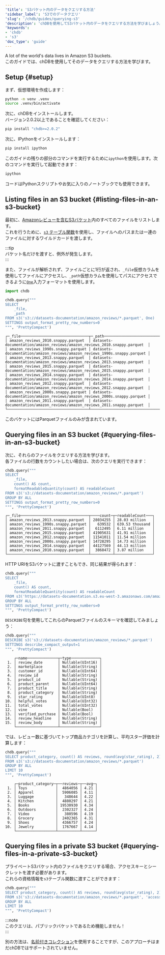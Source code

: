 ```yaml
---
'title': 'S3バケット内のデータをクエリする方法'
'sidebar_label': 'S3でのデータクエリ'
'slug': '/chdb/guides/querying-s3'
'description': 'chDBを使用してS3バケット内のデータをクエリする方法を学びましょう。'
'keywords':
- 'chdb'
- 's3'
'doc_type': 'guide'
---
```


A lot of the world's data lives in Amazon S3 buckets.  
このガイドでは、chDBを使用してそのデータをクエリする方法を学びます。

## Setup {#setup}

まず、仮想環境を作成します：

```bash
python -m venv .venv
source .venv/bin/activate
```

次に、chDBをインストールします。  
バージョン2.0.2以上であることを確認してください：

```bash
pip install "chdb>=2.0.2"
```

次に、IPythonをインストールします：

```bash
pip install ipython
```

このガイドの残りの部分のコマンドを実行するために`ipython`を使用します。次のコマンドを実行して起動できます：

```bash
ipython
```

コードはPythonスクリプトやお気に入りのノートブックでも使用できます。

## Listing files in an S3 bucket {#listing-files-in-an-s3-bucket}

最初に、[Amazonレビューを含むS3バケット](/getting-started/example-datasets/amazon-reviews)内のすべてのファイルをリストします。  
これを行うために、[`s3` テーブル関数](/sql-reference/table-functions/s3)を使用し、ファイルへのパスまたは一連のファイルに対するワイルドカードを渡します。

:::tip  
バケット名だけを渡すと、例外が発生します。  
:::

また、ファイルが解析されず、ファイルごとに1行が返され、`_file`仮想カラムを使用してファイルにアクセスし、`_path`仮想カラムを使用してパスにアクセスできるように[`One`](/interfaces/formats#data-format-one)入力フォーマットを使用します。

```python
import chdb

chdb.query("""
SELECT
    _file,
    _path
FROM s3('s3://datasets-documentation/amazon_reviews/*.parquet', One)
SETTINGS output_format_pretty_row_numbers=0
""", 'PrettyCompact')
```

```text
┌─_file───────────────────────────────┬─_path─────────────────────────────────────────────────────────────────────┐
│ amazon_reviews_2010.snappy.parquet  │ datasets-documentation/amazon_reviews/amazon_reviews_2010.snappy.parquet  │
│ amazon_reviews_1990s.snappy.parquet │ datasets-documentation/amazon_reviews/amazon_reviews_1990s.snappy.parquet │
│ amazon_reviews_2013.snappy.parquet  │ datasets-documentation/amazon_reviews/amazon_reviews_2013.snappy.parquet  │
│ amazon_reviews_2015.snappy.parquet  │ datasets-documentation/amazon_reviews/amazon_reviews_2015.snappy.parquet  │
│ amazon_reviews_2014.snappy.parquet  │ datasets-documentation/amazon_reviews/amazon_reviews_2014.snappy.parquet  │
│ amazon_reviews_2012.snappy.parquet  │ datasets-documentation/amazon_reviews/amazon_reviews_2012.snappy.parquet  │
│ amazon_reviews_2000s.snappy.parquet │ datasets-documentation/amazon_reviews/amazon_reviews_2000s.snappy.parquet │
│ amazon_reviews_2011.snappy.parquet  │ datasets-documentation/amazon_reviews/amazon_reviews_2011.snappy.parquet  │
└─────────────────────────────────────┴───────────────────────────────────────────────────────────────────────────┘
```

このバケットにはParquetファイルのみが含まれています。

## Querying files in an S3 bucket {#querying-files-in-an-s3-bucket}

次に、それらのファイルをクエリする方法を学びます。  
各ファイルの行数をカウントしたい場合は、次のクエリを実行できます：

```python
chdb.query("""
SELECT
    _file,
    count() AS count,
    formatReadableQuantity(count) AS readableCount    
FROM s3('s3://datasets-documentation/amazon_reviews/*.parquet')
GROUP BY ALL
SETTINGS output_format_pretty_row_numbers=0
""", 'PrettyCompact')
```

```text
┌─_file───────────────────────────────┬────count─┬─readableCount───┐
│ amazon_reviews_2013.snappy.parquet  │ 28034255 │ 28.03 million   │
│ amazon_reviews_1990s.snappy.parquet │   639532 │ 639.53 thousand │
│ amazon_reviews_2011.snappy.parquet  │  6112495 │ 6.11 million    │
│ amazon_reviews_2015.snappy.parquet  │ 41905631 │ 41.91 million   │
│ amazon_reviews_2012.snappy.parquet  │ 11541011 │ 11.54 million   │
│ amazon_reviews_2000s.snappy.parquet │ 14728295 │ 14.73 million   │
│ amazon_reviews_2014.snappy.parquet  │ 44127569 │ 44.13 million   │
│ amazon_reviews_2010.snappy.parquet  │  3868472 │ 3.87 million    │
└─────────────────────────────────────┴──────────┴─────────────────┘
```

HTTP URIをS3バケットに渡すこともでき、同じ結果が得られます：

```python
chdb.query("""
SELECT
    _file,
    count() AS count,
    formatReadableQuantity(count) AS readableCount    
FROM s3('https://datasets-documentation.s3.eu-west-3.amazonaws.com/amazon_reviews/*.parquet')
GROUP BY ALL
SETTINGS output_format_pretty_row_numbers=0
""", 'PrettyCompact')
```

`DESCRIBE`句を使用してこれらのParquetファイルのスキーマを確認してみましょう：

```python
chdb.query("""
DESCRIBE s3('s3://datasets-documentation/amazon_reviews/*.parquet')
SETTINGS describe_compact_output=1
""", 'PrettyCompact')
```

```text
    ┌─name──────────────┬─type─────────────┐
 1. │ review_date       │ Nullable(UInt16) │
 2. │ marketplace       │ Nullable(String) │
 3. │ customer_id       │ Nullable(UInt64) │
 4. │ review_id         │ Nullable(String) │
 5. │ product_id        │ Nullable(String) │
 6. │ product_parent    │ Nullable(UInt64) │
 7. │ product_title     │ Nullable(String) │
 8. │ product_category  │ Nullable(String) │
 9. │ star_rating       │ Nullable(UInt8)  │
10. │ helpful_votes     │ Nullable(UInt32) │
11. │ total_votes       │ Nullable(UInt32) │
12. │ vine              │ Nullable(Bool)   │
13. │ verified_purchase │ Nullable(Bool)   │
14. │ review_headline   │ Nullable(String) │
15. │ review_body       │ Nullable(String) │
    └───────────────────┴──────────────────┘
```

では、レビュー数に基づいてトップ商品カテゴリを計算し、平均スター評価を計算します：

```python
chdb.query("""
SELECT product_category, count() AS reviews, round(avg(star_rating), 2) as avg
FROM s3('s3://datasets-documentation/amazon_reviews/*.parquet')
GROUP BY ALL
LIMIT 10
""", 'PrettyCompact')
```

```text
    ┌─product_category─┬──reviews─┬──avg─┐
 1. │ Toys             │  4864056 │ 4.21 │
 2. │ Apparel          │  5906085 │ 4.11 │
 3. │ Luggage          │   348644 │ 4.22 │
 4. │ Kitchen          │  4880297 │ 4.21 │
 5. │ Books            │ 19530930 │ 4.34 │
 6. │ Outdoors         │  2302327 │ 4.24 │
 7. │ Video            │   380596 │ 4.19 │
 8. │ Grocery          │  2402365 │ 4.31 │
 9. │ Shoes            │  4366757 │ 4.24 │
10. │ Jewelry          │  1767667 │ 4.14 │
    └──────────────────┴──────────┴──────┘
```

## Querying files in a private S3 bucket {#querying-files-in-a-private-s3-bucket}

プライベートS3バケット内のファイルをクエリする場合、アクセスキーとシークレットを渡す必要があります。  
これらの資格情報を`s3`テーブル関数に渡すことができます：

```python
chdb.query("""
SELECT product_category, count() AS reviews, round(avg(star_rating), 2) as avg
FROM s3('s3://datasets-documentation/amazon_reviews/*.parquet', 'access-key', 'secret')
GROUP BY ALL
LIMIT 10
""", 'PrettyCompact')
```

:::note  
このクエリは、パブリックバケットであるため機能しません！  
:::

別の方法は、[名前付きコレクション](/operations/named-collections)を使用することですが、このアプローチはまだchDBではサポートされていません。
